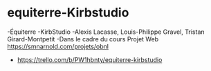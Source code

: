 # equiterre-Kirbstudio
-Équiterre
-KirbStudio
-Alexis Lacasse, Louis-Philippe Gravel, Tristan Girard-Montpetit
-Dans le cadre du cours Projet Web https://smnarnold.com/projets/obnl
- https://trello.com/b/PW1hbnty/equiterre-kirbstudio
